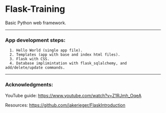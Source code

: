 # Flask-Training
Basic Python web framework.


---
### App development steps:

```
  1. Hello World (single app file).
  2. Templates (app with base and index html files).
  3. Flask with CSS.
  4. Database implimintation with flask_sqlalchemy, and add/delete/update commands.
```

---

### Acknowledgments:

YouTube guide: https://www.youtube.com/watch?v=Z1RJmh_OqeA

Resources: https://github.com/jakerieger/FlaskIntroduction
